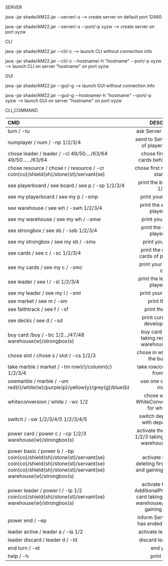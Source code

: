 SERVER

java -jar shade/AM22.jar --server/-s  --> create server on default port 12460

java -jar shade/AM22.jar --server/-s --port/-p xyzw  --> create server on port xyzw

CLI

java -jar shade/AM22.jar --cli/-c  --> launch CLI without connection info

java -jar shade/AM22.jar --cli/-c --hostname/-h  "hostname" --port/-p xyzw  --> launch CLI on server "hostname" on port xyzw

GUI

java -jar shade/AM22.jar --gui/-g  --> launch GUI without connection info

java -jar shade/AM22.jar --gui/-g --hostname/-h  "hostname" --port/-p xyzw  --> launch GUI on server "hostname" on port xyzw

CLI_COMMAND

| CMD       | DESCRIPTION     
| :------------- | :----------: 
| turn / -tu | ask Server if it's your turn   
| numplayer / num / -np 1/2/3/4   | send to Server the number of player of the game |
| chose leader / leader / -cl 49/50..../63/64 49/50....../63/64 | chose first two leader cards before start game|
| chose resource / chose r / resource / -cr coin(co)/shield(sh)/stone(st)/servant(se)| chose first resource before start game
| see playerboard / see board / see p / -sp 1/2/3/4| print the board of player 1/2/3/4
| see my playerboard / see my p / -smp| print your playerboard
| see warehouse / see wh / -swh 1/2/3/4| print the warehouse of player 1/2/3/4
| see my warehouse / see my wh / -smw| print your warehouse
| see strongbox / see sb / -ssb 1/2/3/4| print the strongbox of player 1/2/3/4
| see my strongbox / see my sb / -sms| print your strongbox
| see cards / see c / -sc 1/2/3/4| print the development cards of player 1/2/3/4
| see my cards / see my c / -smc| print your development cards
| see leader / see l / -sl 1/2/3/4| print the leader cards of player 1/2/3/4
| see my leader / see my l / -sml| print your leader cards
| see market / see m / -sm| print the market
| see faithtrack / see f / -sf| print the faithTrack
| see decks / see d  / -sd| print current buyable development cards
| buy card /buy / -bc 1/2.../47/48 warehouse(w)/strongbox(s)| buy card 1/2.../47/48 taking resources from warehouse/strongbox
| chose slot / chose s / slot / -cs 1/2/3| chose in which slot insert the buying card
| take marble / market / -tm row(r)/column(c) 1/2/3/4| take row/column 1/2/3/4 from market
| usemarble / marble / -um red(r)/white(w)/purple(p)/yellow(y)/grey(g)/blue(b)| use one of the chosen marbles
| whiteconversion / white / -wc 1/2| chose which active WhiteConversionCard use for white marble
| switch / -sw 1/2/3/4/5 1/2/3/4/5| switch depot 1/2/3/4/5 with depot 1/2/3/4/5
| power card / power c / -cp 1/2/3 warehouse(w)/strongbox(s)| activate the power of slot 1/2/3 taking resource from warehouse/strongbox
| power basic / power b / -bp coin(co)/shield(sh)/stone(st)/servant(se) coin(co)/shield(sh)/stone(st)/servant(se)  coin(co)/shield(sh)/stone(st)/servant(se) warehouse(w)/strongbox(s)| activate basic power  deleting first two resource and gaining third resource
| power leader / power l / -lp 1/2 coin(co)/shield(sh)/stone(st)/servant(se) warehouse(w)/strongbox(s)| activate the power of AdditionalProductionPower card taking resource from warehouse/strongbox and gaining 1 resource
| power end / -ep| inform Server that player has ended its production
| leader active / leader a / -la 1/2| activate leader card 1/2
| leader discard / leader d / -ld| discard leader card 1/2
| end turn / -et| end your turn
| help / -h| print help text
